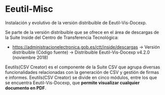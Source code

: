# Eeutil-Misc

Instalación y evolutivo de la versión distribuible de Eeutil-Vis-Docexp.

Se parte de la versión distribuible que se ofrece en el área de descargas de la Suite Inside del Centro de Transferencia Tecnológica:
*  https://administracionelectronica.gob.es/ctt/inside/descargas -> Versión distribuible (Código fuente) -> Distribuible Eeutil-Vis-Docexp v4.2.0 (noviembre 2018)

Eeutils(CSV Creator) es el componente de la Suite CSV que agrupa diversas funcionalidades relacionadas con la generación de CSV y gestión de firmas e informes. Eeutils(CSV Creator) se divide en cinco módulos, entre los que se encuentra Eeutil-Vis-Docexp, que **permite visualizar cualquier documento en PDF**.
